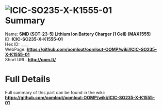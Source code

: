 
![ICIC-SO235-X-K1555-01](https://github.com/oomlout/oomlout-OOMP/blob/master/parts/ICIC-SO235-X-K1555-01/ICIC-SO235-X-K1555-01_420.jpg)   
Summary
=================
  
Name: __SMD (SOT-23-5) Lithium Ion Battery Charger (1 Cell) (MAX1555)__    
ID: __ICIC-SO235-X-K1555-01__   
Hex ID: ____   
WebPage: __https://github.com/oomlout/oomlout-OOMP/wiki/ICIC-SO235-X-K1555-01__   
Short URL: __http://oom.lt/__   

Full Details
==========================
Full summary of this part can be found in the wiki:   
__https://github.com/oomlout/oomlout-OOMP/wiki/ICIC-SO235-X-K1555-01__    

